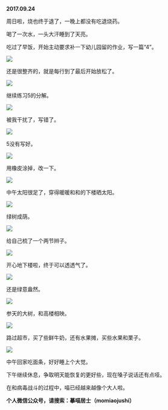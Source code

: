 
          
**2017.09.24**

周日啦，烧也终于退了，一晚上都没有吃退烧药。

喝了一次水，一头大汗睡到了天亮。

吃过了早饭，开始主动要求补一下幼儿园留的作业，写一篇“4”。


![](//upload-images.jianshu.io/upload_images/51001-1e8605ca64321eb0.jpg)


还是很整齐的，就是每行到了最后开始放松了。


![](//upload-images.jianshu.io/upload_images/51001-3faa6fd6aba94379.jpg)


继续练习5的分解。


![](//upload-images.jianshu.io/upload_images/51001-fd584b81a10c8f03.jpg)


被我干扰了，写错了。


![](//upload-images.jianshu.io/upload_images/51001-5e57e4b3c644074c.jpg)


5没有写好。


![](//upload-images.jianshu.io/upload_images/51001-ec40d0adc5867973.jpg)


用橡皮涂掉，改一下。


![](//upload-images.jianshu.io/upload_images/51001-52428308621e99d8.jpg)


中午太阳很足了，穿得暖暖和和的下楼晒太阳。


![](//upload-images.jianshu.io/upload_images/51001-b467e1c2329c6615.jpg)


绿树成荫。


![](//upload-images.jianshu.io/upload_images/51001-73d233494226b88e.jpg)


给自己梳了一个两节辫子。


![](//upload-images.jianshu.io/upload_images/51001-cca0c2ca28868689.jpg)


开心地下楼啦，终于可以透透气了。


![](//upload-images.jianshu.io/upload_images/51001-30ce71130768ad24.jpg)


还是绿意盎然。


![](//upload-images.jianshu.io/upload_images/51001-f24b0aeaf66e493a.jpg)


参天的大树，和高楼相映。


![](//upload-images.jianshu.io/upload_images/51001-d533787693dad939.jpg)


路过超市，买了些鲜牛奶，还有水果摊，买些水果和栗子。


![](//upload-images.jianshu.io/upload_images/51001-254bf478125cd0ee.jpg)


中午回家吃面条，好好睡上个大觉。

下午继续休息，争取明天能恢复的更好些，现在嗓子说话还有点哑。

在和病毒战斗的过程中，喵已经越来越像个大人啦。


**个人微信公众号，请搜索：摹喵居士（momiaojushi）**

        
